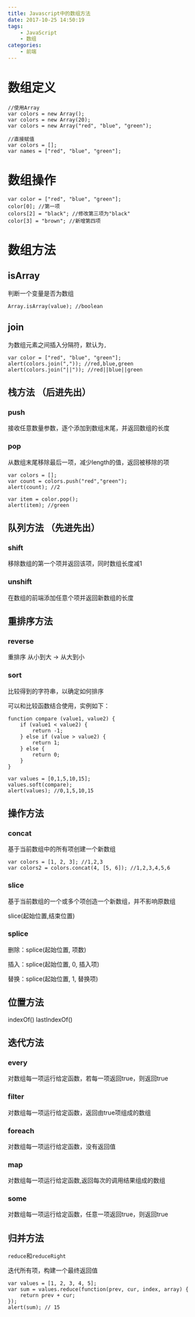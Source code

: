 ```yaml
---
title: Javascript中的数组方法
date: 2017-10-25 14:50:19
tags:
    - JavaScript
    - 数组
categories:
    - 前端
---
```


# 数组定义

```
//使用Array
var colors = new Array();
var colors = new Array(20);
var colors = new Array("red", "blue", "green");

//直接赋值
var colors = [];
var names = ["red", "blue", "green"];
```

# 数组操作

```
var color = ["red", "blue", "green"];
color[0]; //第一项
colors[2] = "black"; //修改第三项为"black"
color[3] = "brown"; //新增第四项
```

# 数组方法

## isArray

判断一个变量是否为数组

```
Array.isArray(value); //boolean
```

<!--more-->

## join

为数组元素之间插入分隔符，默认为``,``

```
var color = ["red", "blue", "green"];
alert(colors.join(",")); //red,blue,green
alert(colors.join("||")); //red||blue||green
```

## 栈方法 （后进先出）

### push

接收任意数量参数，逐个添加到数组末尾，并返回数组的长度

### pop

从数组末尾移除最后一项，减少length的值，返回被移除的项

```
var colors = [];
var count = colors.push("red","green");
alert(count); //2

var item = color.pop();
alert(item); //green
```

## 队列方法 （先进先出）

### shift

移除数组的第一个项并返回该项，同时数组长度减1

### unshift

在数组的前端添加任意个项并返回新数组的长度

## 重排序方法

### reverse

重排序 从小到大 → 从大到小

### sort

比较得到的字符串，以确定如何排序

可以和比较函数结合使用，实例如下：

```
function compare (value1, value2) {
    if (value1 < value2) {
        return -1;
    } else if (value > value2) {
        return 1;
    } else {
        return 0;
    }
}

var values = [0,1,5,10,15];
values.soft(compare);
alert(values); //0,1,5,10,15
```

## 操作方法

### concat

基于当前数组中的所有项创建一个新数组

```
var colors = [1, 2, 3]; //1,2,3
var colors2 = colors.concat(4, [5, 6]); //1,2,3,4,5,6
```

### slice

基于当前数组的一个或多个项创造一个新数组，并不影响原数组

slice(起始位置,结束位置)

### splice

删除：splice(起始位置, 项数)

插入：splice(起始位置, 0, 插入项)

替换：splice(起始位置, 1, 替换项)

## 位置方法

indexOf()
lastIndexOf()

## 迭代方法

### every

对数组每一项运行给定函数，若每一项返回true，则返回true

### filter

对数组每一项运行给定函数，返回由true项组成的数组

### foreach

对数组每一项运行给定函数，没有返回值

### map

对数组每一项运行给定函数,返回每次的调用结果组成的数组

### some

对数组每一项运行给定函数，任意一项返回true，则返回true

## 归并方法

``reduce``和``reduceRight``

迭代所有项，构建一个最终返回值

```
var values = [1, 2, 3, 4, 5];
var sum = values.reduce(function(prev, cur, index, array) {
    return prev + cur;
});
alert(sum); // 15
```